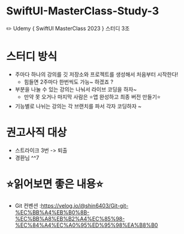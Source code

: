 # SwiftUI-MasterClass-Study-3
✏️ Udemy { SwiftUI MasterClass 2023 } 스터디 3조


# 스터디 방식
- 주마다 하나의 강의를 깃 저장소와 프로젝트를 생성해서 처음부터 시작한다!
  - 힘들면 2주마다 한번씩도 가능~ 하겠죠 ?
- 부분을 나눌 수 있는 강의는 나눠서 라이브 코딩을 하자~
  - 만약 못 오거나 마지막 사람은 ⭐️앱 완성하고 최종 버전 만들기⭐️
- 기능별로 나뉘는 강의는 각 브랜치를 파서 각자 코딩하자 ~


# 권고사직 대상
- 스트라이크 3번 -> 퇴출
- 경환님 ^^7

# ⭐️읽어보면 좋은 내용⭐️
- Git 컨벤션 :https://velog.io/@shin6403/Git-git-%EC%BB%A4%EB%B0%8B-%EC%BB%A8%EB%B2%A4%EC%85%98-%EC%84%A4%EC%A0%95%ED%95%98%EA%B8%B0
